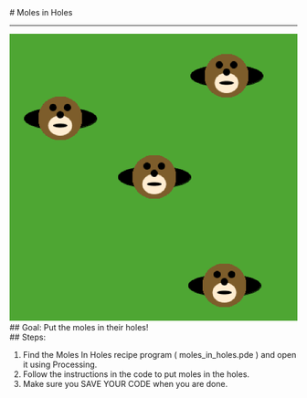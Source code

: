 
 <div id="recipeLeftColumn">
  # Moles in Holes
  <hr/>
  <img alt="Moles in Holes image" src="./molesInHoles.png"/>
  <div id="recipeGoal">
   ## Goal:
   Put the moles in their holes!
  </div>
 </div>
 <div id="recipeRightColumn">
  <div id="recipeSteps">
   ## Steps:
   <ol id="stepList">
    <li>
     Find the Moles In Holes recipe program ( moles_in_holes.pde ) and open it using Processing.
    </li>
    <li>
     Follow the instructions in the code to put moles in the holes.
    </li>
    <li>
     Make sure you SAVE YOUR CODE when you are done.
    </li>
   </ol>
  </div>
 </div>

